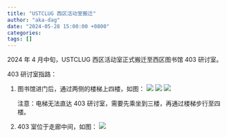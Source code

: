 ```yaml
---
title: "USTCLUG 西区活动室搬迁"
author: "aka-dag"
date: "2024-05-28 15:00:00 +0800"
categories:
tags: []
---
```


2024 年 4 月中旬，USTCLUG 西区活动室正式搬迁至西区图书馆 403 研讨室。

403 研讨室指路：

1. 图书馆进门后，通过两侧的楼梯上四楼，如图：
   ![](https://ftp.lug.ustc.edu.cn/misc/403/2024-05-28_14-53-30.png)
   ![](https://ftp.lug.ustc.edu.cn/misc/403/photo_2024-05-26_21-56-13.jpg)
   ![](https://ftp.lug.ustc.edu.cn/misc/403/photo_2024-05-26_21-56-17.jpg)

   注意：电梯无法直达 403 研讨室，需要先乘坐到三楼，再通过楼梯步行至四楼。

2. 403 室位于走廊中间，如图：
   ![](https://ftp.lug.ustc.edu.cn/misc/403/photo_2024-05-28_15-05-25.jpg)
